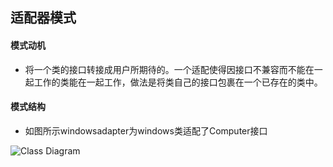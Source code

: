 ## 适配器模式

#### 模式动机

* 将一个类的接口转接成用户所期待的。一个适配使得因接口不兼容而不能在一起工作的类能在一起工作，做法是将类自己的接口包裹在一个已存在的类中。


#### 模式结构

* 如图所示windowsadapter为windows类适配了Computer接口

![Class Diagram](http://www.plantuml.com/plantuml/proxy?src=https://raw.githubusercontent.com/yueyangtian/Design-pattern/master/UML/adapter.puml)